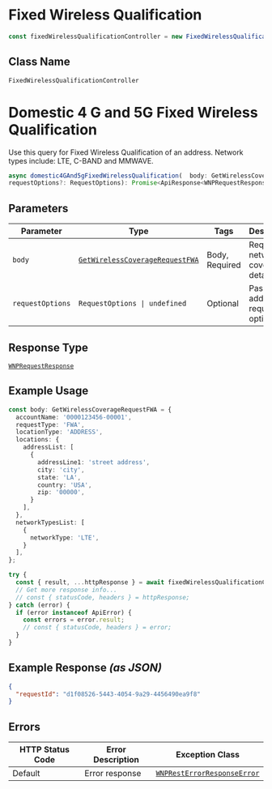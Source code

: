 # Fixed Wireless Qualification

```ts
const fixedWirelessQualificationController = new FixedWirelessQualificationController(client);
```

## Class Name

`FixedWirelessQualificationController`


# Domestic 4 G and 5G Fixed Wireless Qualification

Use this query for Fixed Wireless Qualification of an address. Network types include: LTE, C-BAND and MMWAVE.

```ts
async domestic4GAnd5gFixedWirelessQualification(  body: GetWirelessCoverageRequestFWA,
requestOptions?: RequestOptions): Promise<ApiResponse<WNPRequestResponse>>
```

## Parameters

| Parameter | Type | Tags | Description |
|  --- | --- | --- | --- |
| `body` | [`GetWirelessCoverageRequestFWA`](../../doc/models/get-wireless-coverage-request-fwa.md) | Body, Required | Request for network coverage details. |
| `requestOptions` | `RequestOptions \| undefined` | Optional | Pass additional request options. |

## Response Type

[`WNPRequestResponse`](../../doc/models/wnp-request-response.md)

## Example Usage

```ts
const body: GetWirelessCoverageRequestFWA = {
  accountName: '0000123456-00001',
  requestType: 'FWA',
  locationType: 'ADDRESS',
  locations: {
    addressList: [
      {
        addressLine1: 'street address',
        city: 'city',
        state: 'LA',
        country: 'USA',
        zip: '00000',
      }
    ],
  },
  networkTypesList: [
    {
      networkType: 'LTE',
    }
  ],
};

try {
  const { result, ...httpResponse } = await fixedWirelessQualificationController.domestic4GAnd5gFixedWirelessQualification(body);
  // Get more response info...
  // const { statusCode, headers } = httpResponse;
} catch (error) {
  if (error instanceof ApiError) {
    const errors = error.result;
    // const { statusCode, headers } = error;
  }
}
```

## Example Response *(as JSON)*

```json
{
  "requestId": "d1f08526-5443-4054-9a29-4456490ea9f8"
}
```

## Errors

| HTTP Status Code | Error Description | Exception Class |
|  --- | --- | --- |
| Default | Error response | [`WNPRestErrorResponseError`](../../doc/models/wnp-rest-error-response-error.md) |


